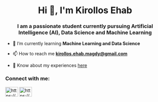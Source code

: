 <h1 align="center">Hi 👋, I'm Kirollos Ehab</h1>
<h3 align="center">I am a passionate student currently pursuing Artificial Intelligence (AI), Data Science and Machine Learning</h3>

- 🌱 I’m currently learning **Machine Learning and Data Science**

- 📫 How to reach me **kirollos.ehab.magdy@gmail.com**

- 📄 Know about my experiences [here](https://kirollosemh.github.io/My_Portfolio/)

<h3 align="left">Connect with me:</h3>
<p align="left">
<a href="https://linkedin.com/in/kirollos-ehab/" target="blank"><img align="center" src="https://raw.githubusercontent.com/rahuldkjain/github-profile-readme-generator/master/src/images/icons/Social/linked-in-alt.svg" alt="https://www.linkedin.com/in/kirollos-ehab/" height="30" width="40" /></a>
<a href="https://kaggle.com/kemh17" target="blank"><img align="center" src="https://raw.githubusercontent.com/rahuldkjain/github-profile-readme-generator/master/src/images/icons/Social/kaggle.svg" alt="https://www.kaggle.com/kemh17" height="30" width="40" /></a>
</p>

